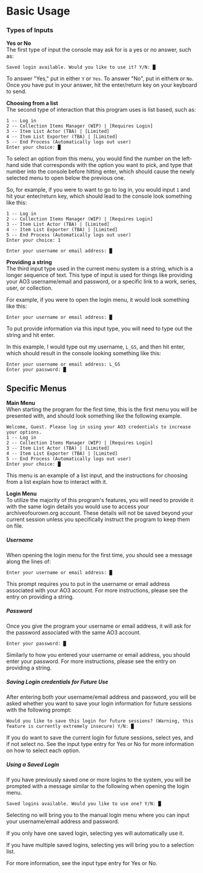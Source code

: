 # Basic Usage
### Types of Inputs
__Yes or No__ <br />
The first type of input the console may ask for is a yes or no answer, such as:
```
Saved login available. Would you like to use it? Y/N: █
```
To answer "Yes," put in either `Y` or `Yes`. To answer "No", put in either`N` or `No`. Once you have put in your answer, hit the enter/return key on your keyboard to send. 

__Choosing from a list__ <br />
The second type of interaction that this program uses is list based, such as:
```
1 -- Log in
2 -- Collection Items Manager (WIP) | [Requires Login]
3 -- Item List Actor (TBA) | [Limited]
4 -- Item List Exporter (TBA) | [Limited]
5 -- End Process (Automatically logs out user)
Enter your choice: █
```
To select an option from this menu, you would find the number on the left-hand side that corresponds with the option you want to pick, and type that number into the console before hitting enter, which should cause the newly selected menu to open below the previous one.


So, for example, if you were to want to go to log in, you would input `1` and hit your enter/return key, which should lead to the console look something like this:
```
1 -- Log in
2 -- Collection Items Manager (WIP) | [Requires Login]
3 -- Item List Actor (TBA) | [Limited]
4 -- Item List Exporter (TBA) | [Limited]
5 -- End Process (Automatically logs out user)
Enter your choice: 1

Enter your username or email address: █
```

__Providing a string__ <br />
The third input type used in the current menu system is a string, which is a longer sequence of text. This type of input is used for things like providing your AO3 username/email and password, or a specific link to a work, series, user, or collection.

For example, if you were to open the login menu, it would look something like this:
```
Enter your username or email address: █
```
To put provide information via this input type, you will need to type out the string and hit enter.

In this example, I would type out my username, `L_GS`, and then hit enter, which should result in the console looking something like this:
```
Enter your username or email address: L_GS
Enter your password: █
```


## Specific Menus
__Main Menu__ <br />
When starting the program for the first time, this is the first menu you will be presented with, and should look something like the following example.
```
Welcome, Guest. Please log in using your AO3 credentials to increase your options.
1 -- Log in
2 -- Collection Items Manager (WIP) | [Requires Login]
3 -- Item List Actor (TBA) | [Limited]
4 -- Item List Exporter (TBA) | [Limited]
5 -- End Process (Automatically logs out user)
Enter your choice: █
```
This menu is an example of a list input, and the instructions for choosing from a list explain how to interact with it.

__Login Menu__ <br />
To utilize the majority of this program's features, you will need to provide it with the same login details you would use to access your archiveofourown.org account. These details will not be saved beyond your current session unless you specifically instruct the program to keep them on file.

##### Username <br />
When opening the login menu for the first time, you should see a message along the lines of:
```
Enter your username or email address: █
```
This prompt requires you to put in the username or email address associated with your AO3 account. For more instructions, please see the entry on providing a string.


##### Password <br />
Once you give the program your username or email address, it will ask for the password associated with the same AO3 account.
```
Enter your password: █
```
Similarly to how you entered your username or email address, you should enter your password. For more instructions, please see the entry on providing a string.


##### Saving Login credentials for Future Use <br />
After entering both your username/email address and password, you will be asked whether you want to save your login information for future sessions with the following prompt:
```
Would you like to save this login for future sessions? (Warning, this feature is currently extremely insecure) Y/N: █
```
If you do want to save the current login for future sessions, select yes, and if not select no. See the input type entry for Yes or No for more information on how to select each option.


##### Using a Saved Login <br />
If you have previously saved one or more logins to the system, you will be prompted with a message similar to the following when opening the login menu.

```
Saved logins available. Would you like to use one? Y/N: █
```
Selecting no will bring you to the manual login menu where you can input your username/email address and password.

If you only have one saved login, selecting yes will automatically use it.

If you have multiple saved logins, selecting yes will bring you to a selection list.

For more information, see the input type entry for Yes or No.